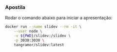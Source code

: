 ### Apostila

Rodar o comando abaixo para iniciar a apresentação:

```bash
docker run --name slidev --rm -it \
    --user node \
    -v ${PWD}/slidev:/slidev \
    -p 3030:3030 \
    tangramor/slidev:latest
```
